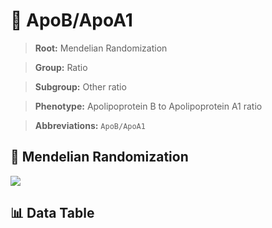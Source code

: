 # 🧪 ApoB/ApoA1

> **Root:** Mendelian Randomization

> **Group:** Ratio  

> **Subgroup:** Other ratio

> **Phenotype:** Apolipoprotein B to Apolipoprotein A1 ratio  

> **Abbreviations:** `ApoB/ApoA1`

## 🧬 Mendelian Randomization  

<img src="/MR/Figures/Inverse/ApoB_ApoA1.png"/>


## 📊 Data Table


<CsvTableMRI src="/MR/Data/Inverse/ApoB_ApoA1.csv"/>
